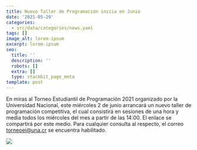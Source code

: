 ```yaml
---
title: Nuevo Taller de Programación inicia en Junio
date: '2021-05-29'
categories:
  - src/data/categories/news.yaml
tags: []
image_alt: lorem-ipsum
excerpt: lorem-ipsum
seo:
  title: ''
  description: ''
  robots: []
  extra: []
  type: stackbit_page_meta
template: post
---
```

En miras al Torneo Estudiantil de Programación 2021 organizado por la Universidad Nacional, este miércoles 2 de junio arrancará un nuevo taller de programación competitiva, el cual consistirá en sesiones de una hora y media todos los miércoles del mes a partir de las 14:00. El enlace se compartirá por este medio. Para cualquier consulta al respecto, el correo torneoei@una.cr se encuentra habilitado.

![](/\_static/app-assets/Taller%20Programaci%C3%B3n%20Junio.png)
